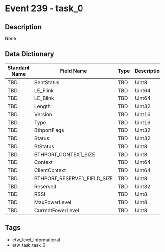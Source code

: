 # Event 239 - task_0

## Description
None

## Data Dictionary
|Standard Name|Field Name|Type|Description|Sample Value|
|---|---|---|---|---|
|TBD|SentStatus|TBD|UInt8|None|None|
|TBD|LE_Flink|TBD|UInt64|None|None|
|TBD|LE_Blink|TBD|UInt64|None|None|
|TBD|Length|TBD|UInt32|None|None|
|TBD|Version|TBD|UInt16|None|None|
|TBD|Type|TBD|UInt16|None|None|
|TBD|BthportFlags|TBD|UInt32|None|None|
|TBD|Status|TBD|UInt32|None|None|
|TBD|BtStatus|TBD|UInt8|None|None|
|TBD|BTHPORT_CONTEXT_SIZE|TBD|UInt8|None|None|
|TBD|Context|TBD|UInt64|None|None|
|TBD|ClientContext|TBD|UInt64|None|None|
|TBD|BTHPORT_RESERVED_FIELD_SIZE|TBD|UInt8|None|None|
|TBD|Reserved|TBD|UInt32|None|None|
|TBD|RSSI|TBD|UInt8|None|None|
|TBD|MaxPowerLevel|TBD|UInt8|None|None|
|TBD|CurrentPowerLevel|TBD|UInt8|None|None|

## Tags
* etw_level_Informational
* etw_task_task_0